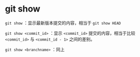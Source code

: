 # git show

`git show` ：显示最新版本提交的内容，相当于 `git show HEAD`

`git show <commit_id>` ：显示 `<commit_id>` 提交的内容，相当于比较 `<commit_id>` 与 `<commit_id - 1>` 之间的差别。

`git show <branchname>` ：同上
